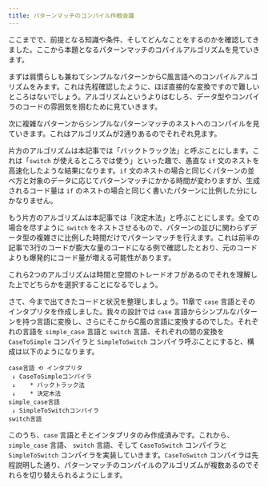 ```yaml
---
title: パターンマッチのコンパイル作戦会議
---
```


ここまでで、前提となる知識や条件、そしてどんなことをするのかを確認してきました。ここから本題となるパターンマッチのコパイルアルゴリズムを見ていきます。

まずは肩慣らしも兼ねてシンプルなパターンからC風言語へのコンパイルアルゴリズムをみます。これは先程確認したように、ほぼ直接的な変換ですので難しいところはないでしょう。アルゴリズムというよりはむしろ、データ型やコンパイラのコードの雰囲気を掴むために見ていきます。

次に複雑なパターンからシンプルなパターンマッチのネストへのコンパイルを見ていきます。これはアルゴリズムが2通りあるのでそれぞれ見ます。

片方のアルゴリズムは本記事では「バックトラック法」と呼ぶことにします。これは「`switch` が使えるところでは使う」といった趣で、愚直な `if` 文のネストを高速化したような結果になります。`if` 文のネストの場合と同じくパターンの並べ方と対象のデータに応じてパターンマッチにかかる時間が変わりますが、生成されるコード量は `if` のネストの場合と同じく書いたパターンに比例した分にしかなりません。

もう片方のアルゴリズムは本記事では「決定木法」と呼ぶことにします。全ての場合を尽すように `switch` をネストさせるもので、パターンの並びに関わらずデータ型の複雑さに比例した時間だけでパターンマッチを行えます。これは前半の記事で3行のコードが膨大な量のコードになる例で確認したとおり、元のコードよりも爆発的にコード量が増える可能性があります。

これら2つのアルゴリズムは時間と空間のトレードオフがあるのでそれを理解した上でどちらかを選択することになるでしょう。

さて、今まで出てきたコードと状況を整理しましょう。11章で `case` 言語とそのインタプリタを作成しました。我々の設計では `case` 言語からシンプルなパターンを持つ言語に変換し、さらにそこからC風の言語に変換するのでした。それぞれの言語を `simple_case` 言語と `switch` 言語、それぞれの間の変換を `CaseToSimple` コンパイラと `SimpleToSwitch` コンパイラ呼ぶことにすると、構成は以下のようになります。

```
case言語 ⟲ インタプリタ
 ↓ CaseToSimpleコンパイラ
 ↓    * バックトラック法
 ↓    * 決定木法
simple_case言語
 ↓ SimpleToSwitchコンパイラ
switch言語
```

このうち、`case` 言語とそとインタプリタのみ作成済みです。これから、 `simple_case` 言語、 `switch` 言語、そして `CaseToSwitch` コンパイラと `SimpleToSwitch` コンパイラを実装していきます。`CaseToSwitch` コンパイラは先程説明した通り、パターンマッチのコンパイルのアルゴリズムが複数あるのでそれらを切り替えられるようにします。

